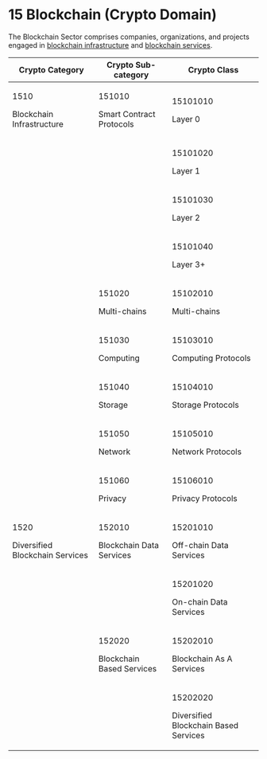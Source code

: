 # 15 Blockchain (Crypto Domain)

The Blockchain Sector comprises companies, organizations, and projects engaged in [blockchain infrastructure](../../cics-crypto-class-definitions/15-blockchain-crypto-domain/1510-blockchain-infrastructure-crypto-category.md) and [blockchain services](../../cics-crypto-class-definitions/15-blockchain-crypto-domain/1520-diversified-blockchain-services-crypto-category.md).

| Crypto Category                                   | Crypto Sub-category                           | Crypto Class                                                |
| ------------------------------------------------- | --------------------------------------------- | ----------------------------------------------------------- |
| <p>1510</p><p>Blockchain Infrastructure</p>       | <p>151010</p><p>Smart Contract Protocols</p>  | <p>15101010</p><p>Layer 0</p>                               |
|                                                   |                                               | <p>15101020</p><p>Layer 1</p>                               |
|                                                   |                                               | <p>15101030</p><p>Layer 2</p>                               |
|                                                   |                                               | <p>15101040</p><p>Layer 3+</p>                              |
|                                                   | <p>151020</p><p>Multi-chains</p>              | <p>15102010</p><p>Multi-chains</p>                          |
|                                                   | <p>151030</p><p>Computing</p>                 | <p>15103010</p><p>Computing Protocols</p>                   |
|                                                   | <p>151040</p><p>Storage</p>                   | <p>15104010</p><p>Storage Protocols</p>                     |
|                                                   | <p>151050</p><p>Network</p>                   | <p>15105010</p><p>Network Protocols</p>                     |
|                                                   | <p>151060</p><p>Privacy</p>                   | <p>15106010</p><p>Privacy Protocols</p>                     |
| <p>1520</p><p>Diversified Blockchain Services</p> | <p>152010</p><p>Blockchain Data Services</p>  | <p>15201010</p><p>Off-chain Data Services</p>               |
|                                                   |                                               | <p>15201020</p><p>On-chain Data Services</p>                |
|                                                   | <p>152020</p><p>Blockchain Based Services</p> | <p>15202010</p><p>Blockchain As A Services</p>              |
|                                                   |                                               | <p>15202020</p><p>Diversified Blockchain Based Services</p> |
